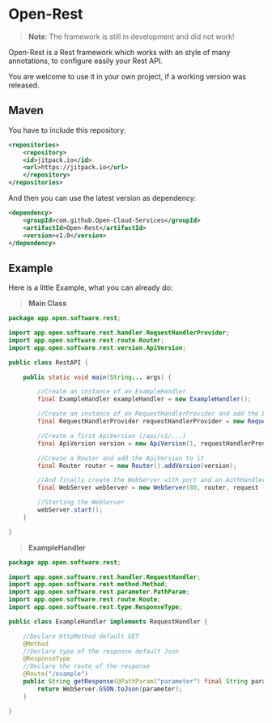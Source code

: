 # Open-Rest

>**Note**: The framework is still in development and did not work!

Open-Rest is a Rest framework which works with an style of many annotations, to configure easily your Rest API. 

You are welcome to use it in your own project, if a working version was released.

## Maven

You have to include this repository:
```xml
<repositories>
    <repository>
	<id>jitpack.io</id>
	<url>https://jitpack.io</url>
    </repository>
</repositories>
```
And then you can use the latest version as dependency:
```xml
<dependency>
    <groupId>com.github.Open-Cloud-Services</groupId>
    <artifactId>Open-Rest</artifactId>
    <version>v1.0</version>
</dependency>
```

## Example

Here is a little Example, what you can already do:

>**Main Class**

```java 
package app.open.software.rest;

import app.open.software.rest.handler.RequestHandlerProvider;
import app.open.software.rest.route.Router;
import app.open.software.rest.version.ApiVersion;

public class RestAPI {

	public static void main(String... args) {

		//Create an instance of an ExampleHandler
		final ExampleHandler exampleHandler = new ExampleHandler();

		//Create an instance of an RequestHandlerProvider and add the ExampleHandler to it
		final RequestHandlerProvider requestHandlerProvider = new RequestHandlerProvider().add(exampleHandler);

		//Create a first ApiVersion (/api/v1/...)
		final ApiVersion version = new ApiVersion(1, requestHandlerProvider);

		//Create a Router and add the ApiVersion to it
		final Router router = new Router().addVersion(version);

		//And finally create the WebServer with port and an AuthHandler
		final WebServer webServer = new WebServer(80, router, request -> true);

		//Starting the WebServer
		webServer.start();
	}

}
```

>**ExampleHandler**
```java
package app.open.software.rest;

import app.open.software.rest.handler.RequestHandler;
import app.open.software.rest.method.Method;
import app.open.software.rest.parameter.PathParam;
import app.open.software.rest.route.Route;
import app.open.software.rest.type.ResponseType;

public class ExampleHandler implements RequestHandler {

	//Declare HttpMethod default GET
	@Method
	//Declare type of the response default Json
	@ResponseType
	//Declare the route of the response
	@Route("/example")
	public String getResponse(@PathParam("parameter") final String parameter) {
		return WebServer.GSON.toJson(parameter);
	}

}
```
